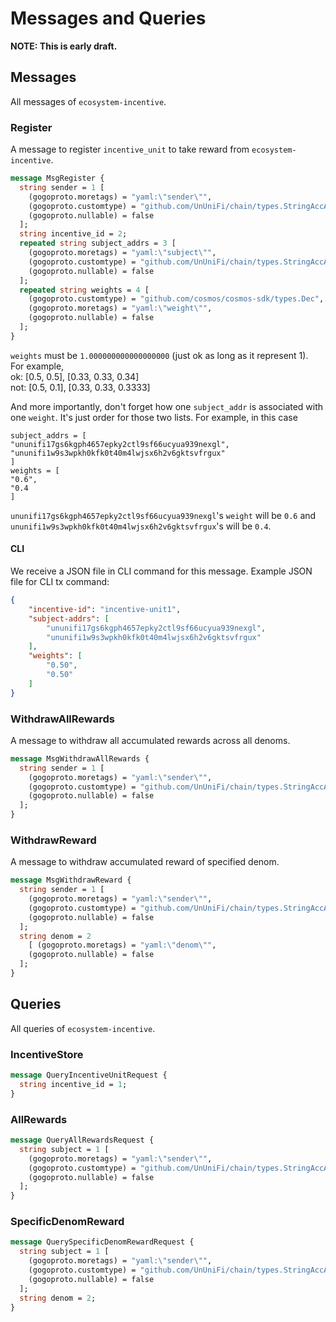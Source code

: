 # Messages and Queries

**NOTE: This is early draft.**

## Messages

All messages of `ecosystem-incentive`.

### Register

A message to register `incentive_unit` to take reward from `ecosystem-incentive`.

```protobuf
message MsgRegister {
  string sender = 1 [
    (gogoproto.moretags) = "yaml:\"sender\"",
    (gogoproto.customtype) = "github.com/UnUniFi/chain/types.StringAccAddress",
    (gogoproto.nullable) = false
  ];
  string incentive_id = 2;
  repeated string subject_addrs = 3 [
    (gogoproto.moretags) = "yaml:\"subject\"",
    (gogoproto.customtype) = "github.com/UnUniFi/chain/types.StringAccAddress",
    (gogoproto.nullable) = false
  ];
  repeated string weights = 4 [
    (gogoproto.customtype) = "github.com/cosmos/cosmos-sdk/types.Dec",
    (gogoproto.moretags) = "yaml:\"weight\"",
    (gogoproto.nullable) = false
  ];
}
```

`weights` must be `1.000000000000000000` (just ok as long as  it represent 1).   
For example,   
ok: [0.5, 0.5], [0.33, 0.33, 0.34]   
not: [0.5, 0.1], [0.33, 0.33, 0.3333]   

And more importantly, don't forget how one `subject_addr` is associated with one `weight`. It's just order for those two lists. For example, in this case   
```shell
subject_addrs = [
"ununifi17gs6kgph4657epky2ctl9sf66ucyua939nexgl",
"ununifi1w9s3wpkh0kfk0t40m4lwjsx6h2v6gktsvfrgux"
]
weights = [
"0.6",
"0.4
]
```

`ununifi17gs6kgph4657epky2ctl9sf66ucyua939nexgl`'s `weight` will be `0.6` and `ununifi1w9s3wpkh0kfk0t40m4lwjsx6h2v6gktsvfrgux`'s will be `0.4`.

#### CLI

We receive a JSON file in CLI command for this message.
Example JSON file for CLI tx command:
```json
{
	"incentive-id": "incentive-unit1",
	"subject-addrs": [
		"ununifi17gs6kgph4657epky2ctl9sf66ucyua939nexgl",
		"ununifi1w9s3wpkh0kfk0t40m4lwjsx6h2v6gktsvfrgux"
	],
	"weights": [
		"0.50",
		"0.50"
	]
}
```

### WithdrawAllRewards

A message to withdraw all accumulated rewards across all denoms.

```protobuf
message MsgWithdrawAllRewards {
  string sender = 1 [
    (gogoproto.moretags) = "yaml:\"sender\"",
    (gogoproto.customtype) = "github.com/UnUniFi/chain/types.StringAccAddress",
    (gogoproto.nullable) = false
  ];
}
```

### WithdrawReward

A message to withdraw accumulated reward of specified denom.

```protobuf
message MsgWithdrawReward {
  string sender = 1 [
    (gogoproto.moretags) = "yaml:\"sender\"",
    (gogoproto.customtype) = "github.com/UnUniFi/chain/types.StringAccAddress",
    (gogoproto.nullable) = false
  ];
  string denom = 2 
    [ (gogoproto.moretags) = "yaml:\"denom\"",
    (gogoproto.nullable) = false
  ];
}
```

## Queries

All queries of `ecosystem-incentive`.

### IncentiveStore

```protobuf
message QueryIncentiveUnitRequest {
  string incentive_id = 1;
}
```

### AllRewards

```protobuf
message QueryAllRewardsRequest {
  string subject = 1 [
    (gogoproto.moretags) = "yaml:\"sender\"",
    (gogoproto.customtype) = "github.com/UnUniFi/chain/types.StringAccAddress",
    (gogoproto.nullable) = false
  ];
}
```

### SpecificDenomReward

```protobuf
message QuerySpecificDenomRewardRequest {
  string subject = 1 [
    (gogoproto.moretags) = "yaml:\"sender\"",
    (gogoproto.customtype) = "github.com/UnUniFi/chain/types.StringAccAddress",
    (gogoproto.nullable) = false
  ];
  string denom = 2;
}
